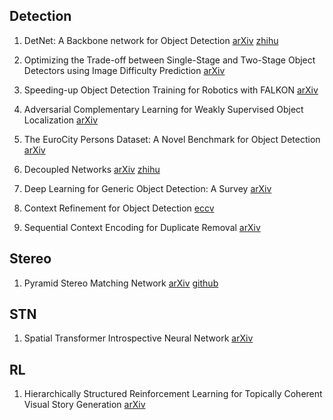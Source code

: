 ## Detection
1. DetNet: A Backbone network for Object Detection
[arXiv](https://arxiv.org/abs/1804.06215)
[zhihu](https://zhuanlan.zhihu.com/p/35863669?utm_source=qq&utm_medium=social&utm_member=MWY1NGYxODRmOWU4ZDc4MmExMDk0NzRiOTg0ZmUxNmI%3D%0A)

2. Optimizing the Trade-off between Single-Stage and Two-Stage Object Detectors using Image Difficulty Prediction
[arXiv](https://arxiv.org/abs/1803.08707)

3. Speeding-up Object Detection Training for Robotics with FALKON
[arXiv](https://arxiv.org/abs/1803.08740)

4. Adversarial Complementary Learning for Weakly Supervised Object Localization
[arXiv](https://arxiv.org/abs/1804.06962)

5. The EuroCity Persons Dataset: A Novel Benchmark for Object Detection
[arXiv](https://arxiv.org/abs/1805.07193)

6. Decoupled Networks
[arXiv](https://arxiv.org/abs/1804.08071)
[zhihu](https://zhuanlan.zhihu.com/p/37598903?utm_source=qq&utm_medium=social&utm_oi=638711330211762176)

7. Deep Learning for Generic Object Detection: A Survey
[arXiv](https://arxiv.org/abs/1809.02165)

8. Context Refinement for Object Detection
[eccv](http://openaccess.thecvf.com/content_ECCV_2018/papers/Zhe_Chen_Context_Refinement_for_ECCV_2018_paper.pdf)

9. Sequential Context Encoding for Duplicate Removal
[arXiv](https://arxiv.org/abs/1810.08950)

## Stereo
1. Pyramid Stereo Matching Network
[arXiv](https://link.zhihu.com/?target=https%3A//arxiv.org/abs/1803.08669)
[github](https://github.com/JiaRenChang/PSMNet)

## STN
1. Spatial Transformer Introspective Neural Network
[arXiv](https://arxiv.org/abs/1805.06447)

## RL
1. Hierarchically Structured Reinforcement Learning
for Topically Coherent Visual Story Generation
[arXiv](https://arxiv.org/pdf/1805.08191.pdf)
